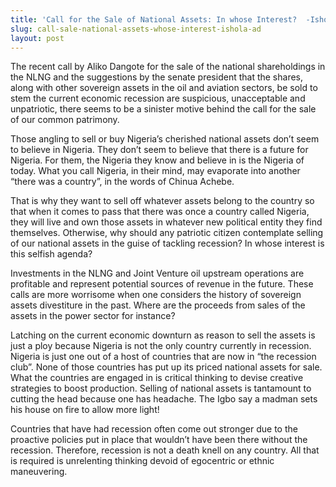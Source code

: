 ```yaml
---
title: 'Call for the Sale of National Assets: In whose Interest?  -Ishola Adebayo'
slug: call-sale-national-assets-whose-interest-ishola-ad
layout: post
---
```


The recent call by Aliko Dangote for the sale of the national shareholdings in the NLNG and the suggestions by the senate president that the shares, along with other sovereign assets in the oil and aviation sectors, be sold to stem the current economic recession are suspicious, unacceptable and unpatriotic, there seems to be a sinister motive behind the call for the sale of our common patrimony.

Those angling to sell or buy Nigeria’s cherished national assets don’t seem to believe in Nigeria. They don’t seem to believe that there is a future for Nigeria. For them, the Nigeria they know and believe in is the Nigeria of today. What you call Nigeria, in their mind, may evaporate into another “there was a country”, in the words of Chinua Achebe.

That is why they want to sell off whatever assets belong to the country so that when it comes to pass that there was once a country called Nigeria, they will live and own those assets in whatever new political entity they find themselves. Otherwise, why should any patriotic citizen contemplate selling of our national assets in the guise of tackling recession? In whose interest is this selfish agenda?

Investments in the NLNG and Joint Venture oil upstream operations are profitable and represent potential sources of revenue in the future. These calls are more worrisome when one considers the history of sovereign assets divestiture in the past.  Where are the proceeds from sales of the assets in the power sector for instance?

Latching on the current economic downturn as reason to sell the assets is just a ploy because Nigeria is not the only country currently in recession. Nigeria is just one out of a host of countries that are now in “the recession club”. None of those countries has put up its priced national assets for sale. What the countries are engaged in is critical thinking to devise creative strategies to boost production. Selling of national assets is tantamount to cutting the head because one has headache. The Igbo say a madman sets his house on fire to allow more light!

Countries that have had recession often come out stronger due to the proactive policies put in place that wouldn’t have been there without the recession. Therefore, recession is not a death knell on any country. All that is required is unrelenting thinking devoid of egocentric or ethnic maneuvering.
